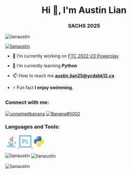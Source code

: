<h1 align="center">Hi 👋, I'm Austin Lian</h1>
<h3 align="center">SACHS 2025</h3>

<p align="left"> <img src="https://komarev.com/ghpvc/?username=lianaustin&label=Profile%20views&color=0e75b6&style=flat-square" alt="lianaustin" /> </p>

<p align="left"> <a href="https://github.com/ryo-ma/github-profile-trophy"><img src="https://github-profile-trophy.vercel.app/?username=lianaustin" alt="lianaustin" /></a> </p>

- 🔭 I’m currently working on [FTC 2022-23 Powerplay](https://github.com/sta-titansrobotics/2022-23-powerplay)

- 🌱 I’m currently learning **Python**

- 📫 How to reach me **austin.lian25@ycdsbk12.ca**

- ⚡ Fun fact **I enjoy swimming.**

<h3 align="left">Connect with me:</h3>
<p align="left">
<a href="https://instagram.com/unnamedbanana" target="blank"><img align="center" src="https://raw.githubusercontent.com/rahuldkjain/github-profile-readme-generator/master/src/images/icons/Social/instagram.svg" alt="unnamedbanana" height="30" width="40" /></a>
<a href="https://discord.gg/Banana#0002" target="blank"><img align="center" src="https://raw.githubusercontent.com/rahuldkjain/github-profile-readme-generator/master/src/images/icons/Social/discord.svg" alt="Banana#0002" height="30" width="40" /></a>
</p>

<h3 align="left">Languages and Tools:</h3>
<p align="left"> <a href="https://www.java.com" target="_blank" rel="noreferrer"> <img src="https://raw.githubusercontent.com/devicons/devicon/master/icons/java/java-original.svg" alt="java" width="40" height="40"/> </a> <a href="https://www.photoshop.com/en" target="_blank" rel="noreferrer"> <img src="https://raw.githubusercontent.com/devicons/devicon/master/icons/photoshop/photoshop-line.svg" alt="photoshop" width="40" height="40"/> </a> <a href="https://www.python.org" target="_blank" rel="noreferrer"> <img src="https://raw.githubusercontent.com/devicons/devicon/master/icons/python/python-original.svg" alt="python" width="40" height="40"/> </a> </p>

<p><img align="left" src="https://github-readme-stats.vercel.app/api/top-langs?username=lianaustin&show_icons=true&theme=synthwave&locale=en&layout=compact" alt="lianaustin" /></p>

<p>&nbsp;<img align="center" src="https://github-readme-stats.vercel.app/api?username=lianaustin&show_icons=true&theme=synthwave&locale=en" alt="lianaustin" /></p>

<p><img align="center" src="https://github-readme-streak-stats.herokuapp.com/?user=lianaustin&" alt="lianaustin" /></p>
